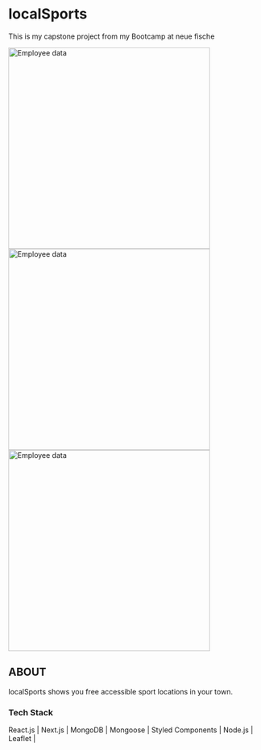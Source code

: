 # localSports

This is my capstone project from my Bootcamp at neue fische

<img src="https://user-images.githubusercontent.com/115343305/213651184-eebccd18-326f-4a1c-bd6f-7028c74ccfcd.png" alt="Employee data" height="400" title="Employee Data title"><img src="https://user-images.githubusercontent.com/115343305/213651219-03562d67-f3bf-4a39-a757-51c29107ae39.png" alt="Employee data" height="400" title="Employee Data title"><img src="https://user-images.githubusercontent.com/115343305/213651248-b34374c4-8d7d-429b-be56-3181ce9e3827.png" alt="Employee data" height="400" title="Employee Data title">

## ABOUT

localSports shows you free accessible sport locations in your town. 

### Tech Stack

React.js | Next.js | MongoDB | Mongoose | Styled Components | Node.js | Leaflet |
